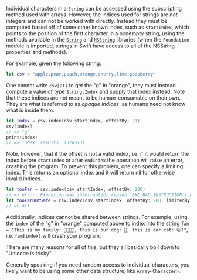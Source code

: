 Individual characters in a `String` can be accessed using the subscripting method used with arrays. However, the indices used for strings are _not_ integers and can not be worked with directly. Instead they must be computed based off of some other known index, such as `startIndex`, which points to the position of the first character in a nonempty string, using the methods available in the [`String`][string-docs] and [`NSString`][nsstring-docs] libraries (when the `Foundation` module is imported, strings in Swift have access to all of the NSString properties and methods).

For example, given the following string:

```swift
let csv = "apple,pear,peach,orange,cherry,lime,goosberry"
```

One cannot write `csv[21]` to get the "g" in "orange", they must instead compute a value of type `String.Index` and supply that index instead. Note that these indices are not meant to be human-consumable on their own. They are what is referred to as _opaque indices_ ,as humans need not know what is inside them.

```swift
let index = csv.index(csv.startIndex, offsetBy: 21)
csv[index]
// => "g"
print(index)
// => Index(_rawBits: 1376513)
```

Note, however, that if the offset is not a valid index, i.e. if it would return the index before `startIndex` or after `endIndex` the operation will raise an error, crashing the program. To prevent this problem, one can specify a limiting index. This returns an optional index and it will return nil for otherwise invalid indices.

```swift
let tooFar = csv.index(csv.startIndex, offsetBy: 200)
// => error: Execution was interrupted, reason: EXC_BAD_INSTRUCTION (code=EXC_I386_INVOP, subcode=0x0).
let tooFarButSafe = csv.index(csv.startIndex, offsetBy: 200, limitedBy: csv.endIndex)
// => nil
```

Additionally, indices cannot be shared between strings. For example, using the `index` of the "g" in "orange" computed above to index into the string `fam = "This is my family: 👨‍👩‍👦‍👦, this is our dog: 🐶, this is our cat: 🐱!"`, i.e. `fam[index]` will crash your program.

There are many reasons for all of this, but they all basically boil down to "Unicode is tricky".

Generally speaking if you need random access to individual characters, you likely want to be using some other data structure, like `Array<Character>`.

[string-docs]: https://developer.apple.com/documentation/swift/String
[nsstring-docs]: https://developer.apple.com/documentation/foundation/nsstring
[string-format-specifiers]: https://developer.apple.com/library/archive/documentation/Cocoa/Conceptual/Strings/Articles/formatSpecifiers.html
[string-interpolation]: https://docs.swift.org/swift-book/LanguageGuide/StringsAndCharacters.html#ID292
